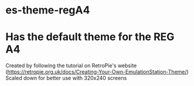 # es-theme-regA4

# Has the default theme for the REG A4 <br/>
Created by following the tutorial on RetroPie's website (https://retropie.org.uk/docs/Creating-Your-Own-EmulationStation-Theme/) <br/>
Scaled down for better use with 320x240 screens <br/>
